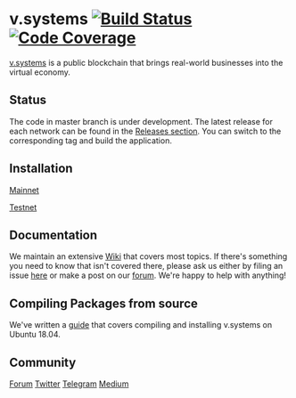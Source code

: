# v.systems  [![Build Status](https://travis-ci.org/virtualeconomy/v-systems.svg?branch=master)](https://travis-ci.org/virtualeconomy/v-systems) [![Code Coverage](https://codecov.io/gh/virtualeconomy/v-systems/branch/master/graph/badge.svg?sanitize=true)](https://codecov.io/gh/virtualeconomy/v-systems/branch/master)

[v.systems](https://v.systems) is a public blockchain that brings real-world businesses into the virtual economy. 

## Status

The code in master branch is under development. The latest release for each network can be found in the [Releases section](https://github.com/virtualeconomy/vsys/releases). You can switch to the corresponding tag and build the application.

## Installation

[Mainnet](https://github.com/virtualeconomy/v-systems/wiki/How-to-install-V-Systems-mainnet-Node)

[Testnet](https://github.com/virtualeconomy/v-systems/wiki/How-to-Install-V-Systems-Testnet-Node)

## Documentation

We maintain an extensive [Wiki](https://github.com/virtualeconomy/v-systems/wiki) that covers most topics.  If there's something you need to know that isn't covered there, please ask us either by filing an issue [here](https://github.com/virtualeconomy/v-systems/issues) or make a post on our [forum](https://forum.v.systems/).  We're happy to help with anything!

## Compiling Packages from source

We've written a [guide](https://github.com/virtualeconomy/v-systems/wiki/Compile-v.systems-from-source-code) that covers compiling and installing v.systems on Ubuntu 18.04.  

## Community

[Forum](https://forum.v.systems/)
[Twitter](https://twitter.com/VSYSCoin)
[Telegram](https://t.me/VSYSOfficialGroup)
[Medium](https://medium.com/vsystems)


